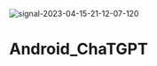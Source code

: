 ![signal-2023-04-15-21-12-07-120](https://user-images.githubusercontent.com/50802374/232262522-d1d2ab46-3fbb-4f07-8e47-4e700428420d.jpg)
# Android_ChaTGPT
